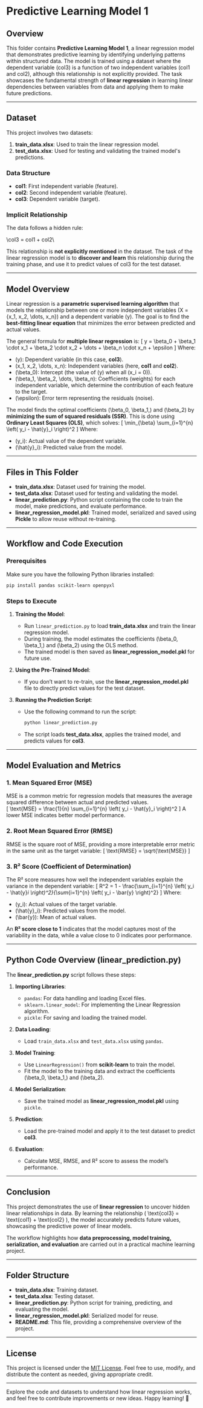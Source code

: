 # Predictive Learning Model 1

## Overview

This folder contains **Predictive Learning Model 1**, a linear regression model that demonstrates predictive learning by identifying underlying patterns within structured data. The model is trained using a dataset where the dependent variable (col3) is a function of two independent variables (col1 and col2), although this relationship is not explicitly provided. The task showcases the fundamental strength of **linear regression** in learning linear dependencies between variables from data and applying them to make future predictions.

---

## Dataset

This project involves two datasets: 

1. **train_data.xlsx**: Used to train the linear regression model.  
2. **test_data.xlsx**: Used for testing and validating the trained model's predictions.

### Data Structure

- **col1**: First independent variable (feature).  
- **col2**: Second independent variable (feature).  
- **col3**: Dependent variable (target).  

### Implicit Relationship  
The data follows a hidden rule:  

\col3 = col1 + col2\


This relationship is **not explicitly mentioned** in the dataset. The task of the linear regression model is to **discover and learn** this relationship during the training phase, and use it to predict values of col3 for the test dataset.

---

## Model Overview

Linear regression is a **parametric supervised learning algorithm** that models the relationship between one or more independent variables \(X = \{x_1, x_2, \dots, x_n\}\) and a dependent variable \(y\). The goal is to find the **best-fitting linear equation** that minimizes the error between predicted and actual values.

The general formula for **multiple linear regression** is:
\[
y = \beta_0 + \beta_1 \cdot x_1 + \beta_2 \cdot x_2 + \dots + \beta_n \cdot x_n + \epsilon
\]
Where:
- \(y\): Dependent variable (in this case, **col3**).  
- \(x_1, x_2, \dots, x_n\): Independent variables (here, **col1** and **col2**).  
- \(\beta_0\): Intercept (the value of \(y\) when all \(x_i = 0\)).  
- \(\beta_1, \beta_2, \dots, \beta_n\): Coefficients (weights) for each independent variable, which determine the contribution of each feature to the target.  
- \(\epsilon\): Error term representing the residuals (noise).

The model finds the optimal coefficients \(\beta_0, \beta_1,\) and \(\beta_2\) by **minimizing the sum of squared residuals (SSR)**. This is done using **Ordinary Least Squares (OLS)**, which solves:
\[
\min_{\beta} \sum_{i=1}^{n} \left( y_i - \hat{y}_i \right)^2
\]
Where:
- \(y_i\): Actual value of the dependent variable.  
- \(\hat{y}_i\): Predicted value from the model.  

---

## Files in This Folder

- **train_data.xlsx**: Dataset used for training the model.  
- **test_data.xlsx**: Dataset used for testing and validating the model.  
- **linear_prediction.py**: Python script containing the code to train the model, make predictions, and evaluate performance.  
- **linear_regression_model.pkl**: Trained model, serialized and saved using **Pickle** to allow reuse without re-training.

---

## Workflow and Code Execution

### Prerequisites
Make sure you have the following Python libraries installed:
```bash
pip install pandas scikit-learn openpyxl
```

### Steps to Execute

1. **Training the Model**:
   - Run `linear_prediction.py` to load **train_data.xlsx** and train the linear regression model.
   - During training, the model estimates the coefficients \(\beta_0, \beta_1,\) and \(\beta_2\) using the OLS method.
   - The trained model is then saved as **linear_regression_model.pkl** for future use.

2. **Using the Pre-Trained Model**:
   - If you don’t want to re-train, use the **linear_regression_model.pkl** file to directly predict values for the test dataset.

3. **Running the Prediction Script**:
   - Use the following command to run the script:
     ```bash
     python linear_prediction.py
     ```
   - The script loads **test_data.xlsx**, applies the trained model, and predicts values for **col3**.

---

## Model Evaluation and Metrics

### 1. Mean Squared Error (MSE)  
MSE is a common metric for regression models that measures the average squared difference between actual and predicted values.  
\[
\text{MSE} = \frac{1}{n} \sum_{i=1}^{n} \left( y_i - \hat{y}_i \right)^2
\]
A lower MSE indicates better model performance.

### 2. Root Mean Squared Error (RMSE)  
RMSE is the square root of MSE, providing a more interpretable error metric in the same unit as the target variable:
\[
\text{RMSE} = \sqrt{\text{MSE}}
\]

### 3. R² Score (Coefficient of Determination)  
The R² score measures how well the independent variables explain the variance in the dependent variable:
\[
R^2 = 1 - \frac{\sum_{i=1}^{n} \left( y_i - \hat{y}_i \right)^2}{\sum_{i=1}^{n} \left( y_i - \bar{y} \right)^2}
\]
Where:
- \(y_i\): Actual values of the target variable.
- \(\hat{y}_i\): Predicted values from the model.
- \(\bar{y}\): Mean of actual values.

An **R² score close to 1** indicates that the model captures most of the variability in the data, while a value close to 0 indicates poor performance.

---

## Python Code Overview (linear_prediction.py)

The **linear_prediction.py** script follows these steps:

1. **Importing Libraries**:
   - `pandas`: For data handling and loading Excel files.
   - `sklearn.linear_model`: For implementing the Linear Regression algorithm.
   - `pickle`: For saving and loading the trained model.

2. **Data Loading**:
   - Load `train_data.xlsx` and `test_data.xlsx` using `pandas`.

3. **Model Training**:
   - Use `LinearRegression()` from **scikit-learn** to train the model.
   - Fit the model to the training data and extract the coefficients \(\beta_0, \beta_1,\) and \(\beta_2\).

4. **Model Serialization**:
   - Save the trained model as **linear_regression_model.pkl** using `pickle`.

5. **Prediction**:
   - Load the pre-trained model and apply it to the test dataset to predict **col3**.

6. **Evaluation**:
   - Calculate MSE, RMSE, and R² score to assess the model’s performance.

---

## Conclusion

This project demonstrates the use of **linear regression** to uncover hidden linear relationships in data. By learning the relationship \( \text{col3} = \text{col1} + \text{col2} \), the model accurately predicts future values, showcasing the predictive power of linear models. 

The workflow highlights how **data preprocessing, model training, serialization, and evaluation** are carried out in a practical machine learning project.

---

## Folder Structure

- **train_data.xlsx**: Training dataset.  
- **test_data.xlsx**: Testing dataset.  
- **linear_prediction.py**: Python script for training, predicting, and evaluating the model.  
- **linear_regression_model.pkl**: Serialized model for reuse.  
- **README.md**: This file, providing a comprehensive overview of the project.

---

## License

This project is licensed under the [MIT License](LICENSE). Feel free to use, modify, and distribute the content as needed, giving appropriate credit.

---

Explore the code and datasets to understand how linear regression works, and feel free to contribute improvements or new ideas. Happy learning! 🎯
